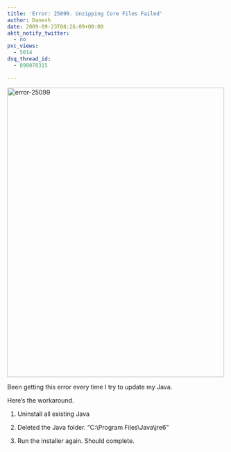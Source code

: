 ```yaml
---
title: 'Error: 25099. Unzipping Core Files Failed'
author: Danesh
date: 2009-09-23T08:26:09+00:00
aktt_notify_twitter:
  - no
pvc_views:
  - 5014
dsq_thread_id:
  - 890078315

---
```

[<img loading="lazy" class="alignnone size-medium wp-image-1769" title="error-25099" src="/wp-content/uploads/2009/09/error-25099-500x666.png" alt="error-25099" width="500" height="666" srcset="/wp-content/uploads/2009/09/error-25099-500x666.png 500w, /wp-content/uploads/2009/09/error-25099.png 518w" sizes="(max-width: 500px) 100vw, 500px" />][1]

Been getting this error every time I try to update my Java.

Here&#8217;s the workaround.

1. Uninstall all existing Java

2. Deleted the Java folder. &#8220;C:\Program Files\Java\jre6&#8221;

3. Run the installer again. Should complete.

 [1]: /wp-content/uploads/2009/09/error-25099.png